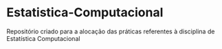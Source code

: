 # Estatistica-Computacional
Repositório criado para a alocação das práticas referentes à disciplina de Estatística Computacional
